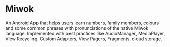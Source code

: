 # Miwok
An Android App that helps users learn numbers, family members, colours and some common phrases with pronunciations of the native Miwok language.
Implemented with best practices like AudioManager, MediaPlayer, View Recycling, Custom Adapters, View Pagers, Fragments, cloud storage.

